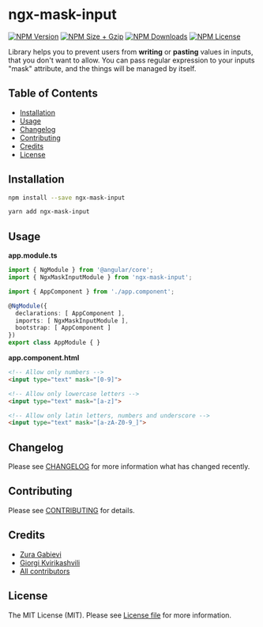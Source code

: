 # ngx-mask-input

[![NPM Version](https://img.shields.io/npm/v/ngx-mask-input.svg?style=flat-square)](https://www.npmjs.com/package/ngx-mask-input)
[![NPM Size + Gzip](https://img.shields.io/bundlephobia/minzip/ngx-mask-input.svg?style=flat-square)](https://www.npmjs.com/package/ngx-mask-input)
[![NPM Downloads](https://img.shields.io/npm/dt/ngx-mask-input.svg?style=flat-square)](https://www.npmjs.com/package/ngx-mask-input)
[![NPM License](https://img.shields.io/npm/l/ngx-mask-input.svg?style=flat-square)](https://www.npmjs.com/package/ngx-mask-input)


Library helps you to prevent users from **writing** or **pasting** values in inputs, that you don't want to allow. You can pass regular expression to your inputs "mask" attribute, and the things will be managed by itself.

## Table of Contents
- [Installation](#installation)
- [Usage](#usage)
- [Changelog](#changelog)
- [Contributing](#contributing)
- [Credits](#credits)
- [License](#license)

## Installation

```bash
npm install --save ngx-mask-input
```

```bash
yarn add ngx-mask-input
```

## Usage

**app.module.ts**

```ts
import { NgModule } from '@angular/core';
import { NgxMaskInputModule } from 'ngx-mask-input';

import { AppComponent } from './app.component';

@NgModule({
  declarations: [ AppComponent ],
  imports: [ NgxMaskInputModule ],
  bootstrap: [ AppComponent ]
})
export class AppModule { }
```

**app.component.html**

```html
<!-- Allow only numbers -->
<input type="text" mask="[0-9]">

<!-- Allow only lowercase letters -->
<input type="text" mask="[a-z]">

<!-- Allow only latin letters, numbers and underscore -->
<input type="text" mask="[a-zA-Z0-9_]">
```

## Changelog

Please see [CHANGELOG](CHANGELOG.md) for more information what has changed recently.

## Contributing

Please see [CONTRIBUTING](CONTRIBUTING.md) for details.

## Credits

- [Zura Gabievi](https://github.com/zgabievi)
- [Giorgi Kvirikashvili](https://github.com/kvirrik)
- [All contributors](https://github.com/zgabievi/ngx-mask-input/graphs/contributors)

## License

The MIT License (MIT). Please see [License file](LICENSE) for more information.
